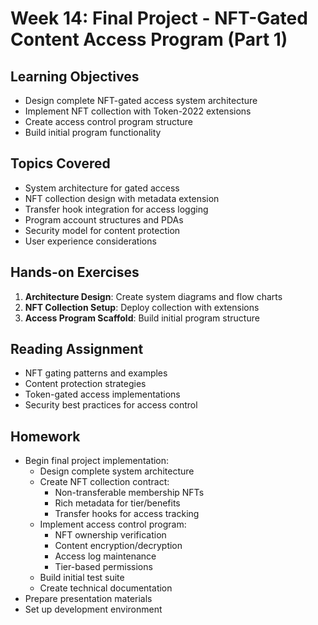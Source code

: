 # Week 14: Final Project - NFT-Gated Content Access Program (Part 1)

## Learning Objectives

- Design complete NFT-gated access system architecture
- Implement NFT collection with Token-2022 extensions
- Create access control program structure
- Build initial program functionality

## Topics Covered

- System architecture for gated access
- NFT collection design with metadata extension
- Transfer hook integration for access logging
- Program account structures and PDAs
- Security model for content protection
- User experience considerations

## Hands-on Exercises

1. **Architecture Design**: Create system diagrams and flow charts
2. **NFT Collection Setup**: Deploy collection with extensions
3. **Access Program Scaffold**: Build initial program structure

## Reading Assignment

- NFT gating patterns and examples
- Content protection strategies
- Token-gated access implementations
- Security best practices for access control

## Homework

- Begin final project implementation:
  - Design complete system architecture
  - Create NFT collection contract:
    - Non-transferable membership NFTs
    - Rich metadata for tier/benefits
    - Transfer hooks for access tracking
  - Implement access control program:
    - NFT ownership verification
    - Content encryption/decryption
    - Access log maintenance
    - Tier-based permissions
  - Build initial test suite
  - Create technical documentation
- Prepare presentation materials
- Set up development environment
